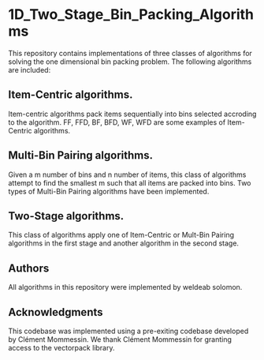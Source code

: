 # 1D_Two_Stage_Bin_Packing_Algorithms
This repository contains implementations of three classes of algorithms for solving the one dimensional bin packing problem. The following algorithms are included:  

## Item-Centric algorithms. 

Item-centric algorithms pack items sequentially into bins selected accroding to the algorithm.
FF, FFD, BF, BFD, WF, WFD are some examples of Item-Centric algorithms.

## Multi-Bin Pairing algorithms. 

Given a m number of bins and n number of items, this class of algorithms attempt to find the smallest m such that all items are packed into bins.
Two types of Multi-Bin Pairing algorithms have been implemented.

## Two-Stage algorithms.  
This class of algorithms apply one of Item-Centric or Mult-Bin Pairing algorithms in the first stage and another algorithm in the second stage.


## Authors

All algorithms in this repository were implemented by weldeab solomon.

## Acknowledgments
This codebase was implemented using a pre-exiting codebase developed by Clément Mommessin.
We thank Clément Mommessin for granting access to the vectorpack library.

